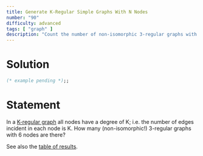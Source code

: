 ```yaml
---
title: Generate K-Regular Simple Graphs With N Nodes
number: "90"
difficulty: advanced
tags: [ "graph" ]
description: "Count the number of non-isomorphic 3-regular graphs with 6 nodes."
---
```


# Solution

```ocaml
(* example pending *);;
```

# Statement

In a [K-regular graph](http://en.wikipedia.org/wiki/K-regular_graph) all
nodes have a degree of K; i.e. the number of edges incident in each node
is K. How many (non-isomorphic!) 3-regular graphs with 6 nodes are
there?

See also the [table of results](https://sites.google.com/site/prologsite/prolog-problems/6/solutions-6/p6_11.txt?attredirects=0&d=1).
